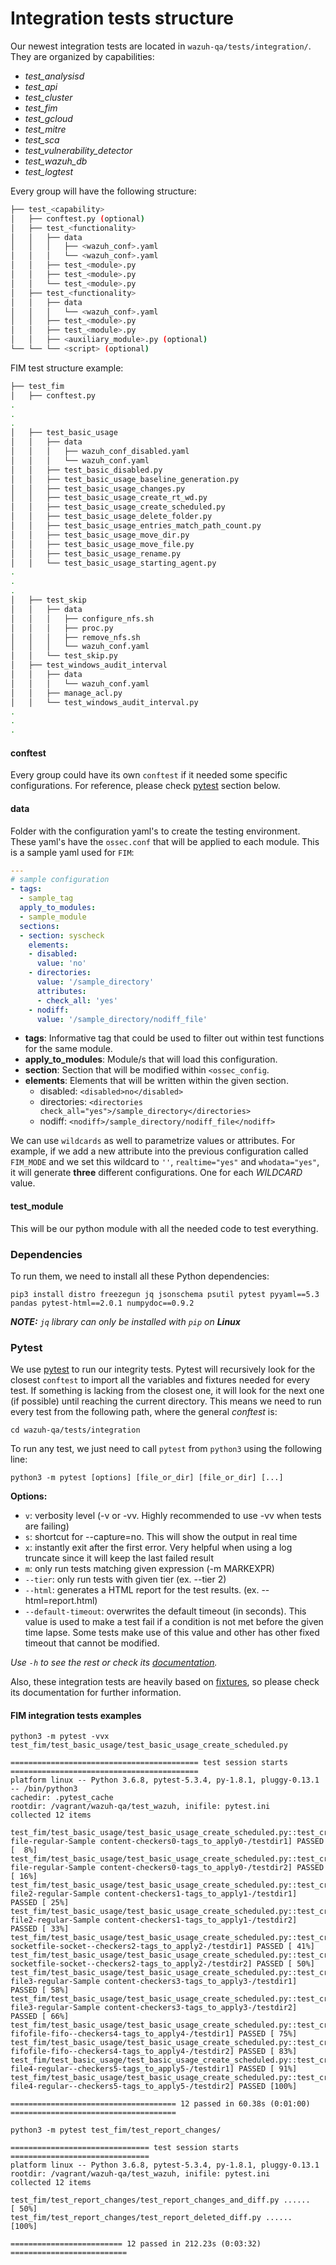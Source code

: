 
# Integration tests structure

Our newest integration tests are located in `wazuh-qa/tests/integration/`. They are organized by capabilities:

- _test_analysisd_
- _test_api_
- _test_cluster_
- _test_fim_
- _test_gcloud_
- _test_mitre_
- _test_sca_
- _test_vulnerability_detector_
- _test_wazuh_db_
- _test_logtest_

Every group will have the following structure:

```bash
├── test_<capability>
│   ├── conftest.py (optional)
│   ├── test_<functionality>
│   │   ├── data
│   │   │   ├── <wazuh_conf>.yaml
│   │   │   └── <wazuh_conf>.yaml
│   │   ├── test_<module>.py
│   │   ├── test_<module>.py
│   │   └── test_<module>.py
│   ├── test_<functionality>
│   │   ├── data
│   │   │   └── <wazuh_conf>.yaml
│   │   ├── test_<module>.py
│   │   ├── test_<module>.py
│   │   ├── <auxiliary_module>.py (optional)
└── └── └── <script> (optional)
```

FIM test structure example:

```bash
├── test_fim
│   ├── conftest.py
.
.
.
│   ├── test_basic_usage
│   │   ├── data
│   │   │   ├── wazuh_conf_disabled.yaml
│   │   │   └── wazuh_conf.yaml
│   │   ├── test_basic_disabled.py
│   │   ├── test_basic_usage_baseline_generation.py
│   │   ├── test_basic_usage_changes.py
│   │   ├── test_basic_usage_create_rt_wd.py
│   │   ├── test_basic_usage_create_scheduled.py
│   │   ├── test_basic_usage_delete_folder.py
│   │   ├── test_basic_usage_entries_match_path_count.py
│   │   ├── test_basic_usage_move_dir.py
│   │   ├── test_basic_usage_move_file.py
│   │   ├── test_basic_usage_rename.py
│   │   └── test_basic_usage_starting_agent.py
.
.
.
│   ├── test_skip
│   │   ├── data
│   │   │   ├── configure_nfs.sh
│   │   │   ├── proc.py
│   │   │   ├── remove_nfs.sh
│   │   │   └── wazuh_conf.yaml
│   │   └── test_skip.py
│   ├── test_windows_audit_interval
│   │   ├── data
│   │   │   └── wazuh_conf.yaml
│   │   ├── manage_acl.py
│   │   └── test_windows_audit_interval.py
.
.
.
```

#### conftest

Every group could have its own `conftest` if it needed some specific configurations. For reference, please check [pytest](#pytest) section below.

#### data

Folder with the configuration yaml's to create the testing environment. These yaml's have the `ossec.conf` that will be applied to each module.
This is a sample yaml used for `FIM`:

```yaml
---
# sample configuration
- tags:
  - sample_tag
  apply_to_modules:
  - sample_module
  sections:
  - section: syscheck
    elements:
    - disabled:
      value: 'no'
    - directories:
      value: '/sample_directory'
      attributes:
      - check_all: 'yes'
    - nodiff:
      value: '/sample_directory/nodiff_file'
```

- **tags**: Informative tag that could be used to filter out within test functions for the same module.
- **apply_to_modules**: Module/s that will load this configuration.
- **section**: Section that will be modified within `<ossec_config`.
- **elements**: Elements that will be written within the given section.
    - disabled: `<disabled>no</disabled>`
    - directories: `<directories check_all="yes">/sample_directory</directories>`
    - nodiff: `<nodiff>/sample_directory/nodiff_file</nodiff>`

We can use `wildcards` as well to parametrize values or attributes. For example, if we add a new attribute into the previous configuration called `FIM_MODE` and we set this wildcard to `''`, `realtime="yes"` and `whodata="yes"`, it will generate **three** different configurations. One for each _WILDCARD_ value.

#### test_module

This will be our python module with all the needed code to test everything.

### Dependencies

To run them, we need to install all these Python dependencies:

```shell script
pip3 install distro freezegun jq jsonschema psutil pytest pyyaml==5.3 pandas pytest-html==2.0.1 numpydoc==0.9.2
```

_**NOTE:** `jq` library can only be installed with `pip` on **Linux**_

### Pytest

We use [pytest](https://docs.pytest.org/en/latest/contents.html) to run our integrity tests. Pytest will recursively look for the closest `conftest` to import all the variables and fixtures needed for every test. If something is lacking from the closest one, it will look for the next one (if possible) until reaching the current directory. This means we need to run every test from the following path, where the general _conftest_ is:

```shell script
cd wazuh-qa/tests/integration
```

To run any test, we just need to call `pytest` from `python3` using the following line:

```shell script
python3 -m pytest [options] [file_or_dir] [file_or_dir] [...]
```

**Options:**

- `v`: verbosity level (-v or -vv. Highly recommended to use -vv when tests are failing)
- `s`: shortcut for --capture=no. This will show the output in real time
- `x`: instantly exit after the first error. Very helpful when using a log truncate since it will keep the last failed result
- `m`: only run tests matching given expression (-m MARKEXPR)
- `--tier`: only run tests with given tier (ex. --tier 2)
- `--html`: generates a HTML report for the test results. (ex. --html=report.html)
- `--default-timeout`: overwrites the default timeout (in seconds). This value is used to make a test fail if a condition
is not met before the given time lapse. Some tests make use of this value and other has other fixed timeout that cannot be
modified.

_Use `-h` to see the rest or check its [documentation](https://docs.pytest.org/en/latest/usage.html)._

Also, these integration tests are heavily based on [fixtures](https://docs.pytest.org/en/latest/fixture.html), so please check its documentation for further information.

#### FIM integration tests examples

```shell script
python3 -m pytest -vvx test_fim/test_basic_usage/test_basic_usage_create_scheduled.py

========================================== test session starts ==========================================
platform linux -- Python 3.6.8, pytest-5.3.4, py-1.8.1, pluggy-0.13.1 -- /bin/python3
cachedir: .pytest_cache
rootdir: /vagrant/wazuh-qa/test_wazuh, inifile: pytest.ini
collected 12 items

test_fim/test_basic_usage/test_basic_usage_create_scheduled.py::test_create_file_scheduled[get_configuration0-file-regular-Sample content-checkers0-tags_to_apply0-/testdir1] PASSED [  8%]
test_fim/test_basic_usage/test_basic_usage_create_scheduled.py::test_create_file_scheduled[get_configuration0-file-regular-Sample content-checkers0-tags_to_apply0-/testdir2] PASSED [ 16%]
test_fim/test_basic_usage/test_basic_usage_create_scheduled.py::test_create_file_scheduled[get_configuration0-file2-regular-Sample content-checkers1-tags_to_apply1-/testdir1] PASSED [ 25%]
test_fim/test_basic_usage/test_basic_usage_create_scheduled.py::test_create_file_scheduled[get_configuration0-file2-regular-Sample content-checkers1-tags_to_apply1-/testdir2] PASSED [ 33%]
test_fim/test_basic_usage/test_basic_usage_create_scheduled.py::test_create_file_scheduled[get_configuration0-socketfile-socket--checkers2-tags_to_apply2-/testdir1] PASSED [ 41%]
test_fim/test_basic_usage/test_basic_usage_create_scheduled.py::test_create_file_scheduled[get_configuration0-socketfile-socket--checkers2-tags_to_apply2-/testdir2] PASSED [ 50%]
test_fim/test_basic_usage/test_basic_usage_create_scheduled.py::test_create_file_scheduled[get_configuration0-file3-regular-Sample content-checkers3-tags_to_apply3-/testdir1] PASSED [ 58%]
test_fim/test_basic_usage/test_basic_usage_create_scheduled.py::test_create_file_scheduled[get_configuration0-file3-regular-Sample content-checkers3-tags_to_apply3-/testdir2] PASSED [ 66%]
test_fim/test_basic_usage/test_basic_usage_create_scheduled.py::test_create_file_scheduled[get_configuration0-fifofile-fifo--checkers4-tags_to_apply4-/testdir1] PASSED [ 75%]
test_fim/test_basic_usage/test_basic_usage_create_scheduled.py::test_create_file_scheduled[get_configuration0-fifofile-fifo--checkers4-tags_to_apply4-/testdir2] PASSED [ 83%]
test_fim/test_basic_usage/test_basic_usage_create_scheduled.py::test_create_file_scheduled[get_configuration0-file4-regular--checkers5-tags_to_apply5-/testdir1] PASSED [ 91%]
test_fim/test_basic_usage/test_basic_usage_create_scheduled.py::test_create_file_scheduled[get_configuration0-file4-regular--checkers5-tags_to_apply5-/testdir2] PASSED [100%]

===================================== 12 passed in 60.38s (0:01:00) =====================================

```

```shell script
python3 -m pytest test_fim/test_report_changes/

=============================== test session starts ===============================
platform linux -- Python 3.6.8, pytest-5.3.4, py-1.8.1, pluggy-0.13.1
rootdir: /vagrant/wazuh-qa/test_wazuh, inifile: pytest.ini
collected 12 items

test_fim/test_report_changes/test_report_changes_and_diff.py ......         [ 50%]
test_fim/test_report_changes/test_report_deleted_diff.py ......             [100%]

========================= 12 passed in 212.23s (0:03:32) ==========================
```
